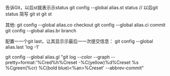 告诉Git，以后st就表⽰示status
git config --global alias.st status
// 以后git status 简写 git st
git st

其他:
git config --global alias.co checkout
git config --global alias.ci commit
git config --global alias.br branch

配置⼀一个git last，让其显⽰示最后⼀一次提交信息：
git config --global alias.last 'log -1'

git config --global alias.gl "git log --color --graph --pretty=format:'%Cred%h%Creset -%C(yellow)%d%Creset %s %Cgreen(%cr) %C(bold blue)<%an>%Creset' --abbrev-commit"